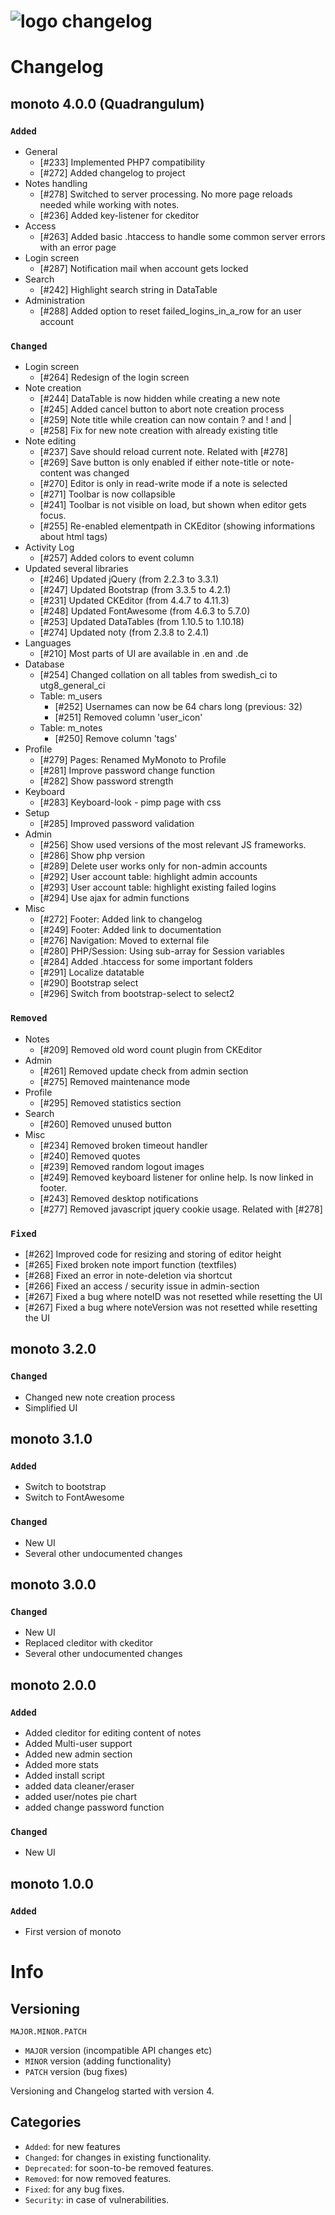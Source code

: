 ![logo](https://raw.githubusercontent.com/yafp/monoto/master/www/images/logo/monotoLogoBlack.png) changelog
==========

# Changelog
## monoto 4.0.0 (Quadrangulum)
###  ```Added```
* General
  * [#233] Implemented PHP7 compatibility
  * [#272] Added changelog to project
* Notes handling
  * [#278] Switched to server processing. No more page reloads needed while working with notes.
  * [#236] Added key-listener for ckeditor
* Access  
  * [#263] Added basic .htaccess to handle some common server errors with an error page
* Login screen
  * [#287] Notification mail when account gets locked
* Search
  * [#242] Highlight search string in DataTable
* Administration
  * [#288] Added option to reset failed_logins_in_a_row for an user account

###  ```Changed```
* Login screen
  * [#264] Redesign of the login screen
* Note creation
  * [#244] DataTable is now hidden while creating a new note
  * [#245] Added cancel button to abort note creation process
  * [#259] Note title while creation can now contain ? and ! and |
  * [#258] Fix for new note creation with already existing title
* Note editing
  * [#237] Save should reload current note. Related with [#278]
  * [#269] Save button is only enabled if either note-title or note-content was changed
  * [#270] Editor is only in read-write mode if a note is selected
  * [#271] Toolbar is now collapsible
  * [#241] Toolbar is not visible on load, but shown when editor gets focus.
  * [#255] Re-enabled elementpath in CKEditor (showing informations about html tags)
* Activity Log  
  * [#257] Added colors to event column
* Updated several libraries  
  * [#246] Updated jQuery (from 2.2.3 to 3.3.1)
  * [#247] Updated Bootstrap (from 3.3.5 to 4.2.1)
  * [#231] Updated CKEditor (from 4.4.7 to 4.11.3)
  * [#248] Updated FontAwesome (from 4.6.3 to 5.7.0)
  * [#253] Updated DataTables (from 1.10.5 to 1.10.18)
  * [#274] Updated noty (from 2.3.8 to 2.4.1)
* Languages
  * [#210] Most parts of UI are available in .en and .de
* Database
  * [#254] Changed collation on all tables from swedish_ci to utg8_general_ci
  * Table: m_users
    * [#252] Usernames can now be 64 chars long (previous: 32)
    * [#251] Removed column 'user_icon'
  * Table: m_notes
    * [#250] Remove column 'tags'
* Profile
    * [#279] Pages: Renamed MyMonoto to Profile
    * [#281] Improve password change function
    * [#282] Show password strength
* Keyboard
    * [#283] Keyboard-look - pimp page with css
* Setup
    * [#285] Improved password validation
* Admin
    * [#256] Show used versions of the most relevant JS frameworks.
    * [#286] Show php version
    * [#289] Delete user works only for non-admin accounts
    * [#292] User account table: highlight admin accounts
    * [#293] User account table: highlight existing failed logins
    * [#294] Use ajax for admin functions
* Misc
  * [#272] Footer: Added link to changelog
  * [#249] Footer: Added link to documentation
  * [#276] Navigation: Moved to external file
  * [#280] PHP/Session: Using sub-array for Session variables
  * [#284] Added .htaccess for some important folders
  * [#291] Localize datatable
  * [#290] Bootstrap select
  * [#296] Switch from bootstrap-select to select2

###  ```Removed```
* Notes
  * [#209] Removed old word count plugin from CKEditor
* Admin
  * [#261] Removed update check from admin section
  * [#275] Removed maintenance mode
* Profile
  * [#295] Removed statistics section
* Search
  * [#260] Removed unused button
* Misc
  * [#234] Removed broken timeout handler
  * [#240] Removed quotes
  * [#239] Removed random logout images
  * [#249] Removed keyboard listener for online help. Is now linked in footer.
  * [#243] Removed desktop notifications
  * [#277] Removed javascript jquery cookie usage. Related with [#278]

###  ```Fixed```
* [#262] Improved code for resizing and storing of editor height
* [#265] Fixed broken note import function (textfiles)
* [#268] Fixed an error in note-deletion via shortcut
* [#266] Fixed an access / security issue in admin-section
* [#267] Fixed a bug where noteID was not resetted while resetting the UI
* [#267] Fixed a bug where noteVersion was not resetted while resetting the UI


## monoto 3.2.0
###  ```Changed```
* Changed new note creation process
* Simplified UI


## monoto 3.1.0
###  ```Added```
* Switch to bootstrap
* Switch to FontAwesome

###  ```Changed```
* New UI
* Several other undocumented changes


## monoto 3.0.0
###  ```Changed```
* New UI
* Replaced cleditor with ckeditor
* Several other undocumented changes


## monoto 2.0.0
###  ```Added```
* Added cleditor for editing content of notes
* Added Multi-user support
* Added new admin section
* Added more stats
* Added install script
* added data cleaner/eraser
* added user/notes pie chart
* added change password function

###  ```Changed```
* New UI


## monoto 1.0.0
###  ```Added```
* First version of monoto








# Info
## Versioning

  ```
  MAJOR.MINOR.PATCH
  ```

* ```MAJOR``` version (incompatible API changes etc)
* ```MINOR``` version (adding functionality)
* ```PATCH``` version (bug fixes)

Versioning and Changelog started with version 4.


## Categories
* ```Added```: for new features
* ```Changed```: for changes in existing functionality.
* ```Deprecated```: for soon-to-be removed features.
* ```Removed```: for now removed features.
* ```Fixed```: for any bug fixes.
* ```Security```: in case of vulnerabilities.
